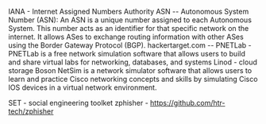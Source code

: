 IANA - Internet Assigned Numbers Authority
ASN -- Autonomous System Number (ASN): An ASN is a unique number assigned to each Autonomous System. This number acts as an identifier for that specific network on the internet. It allows ASes to exchange routing information with other ASes using the Border Gateway Protocol (BGP).
hackertarget.com -- 
PNETLab - PNETLab is a free network simulation software that allows users to build and share virtual labs for networking, databases, and systems
Linod - cloud storage
Boson NetSim is a network simulator software that allows users to learn and practice Cisco networking concepts and skills by simulating Cisco IOS devices in a virtual network environment. 

SET - social engineering toolket
zphisher - https://github.com/htr-tech/zphisher

